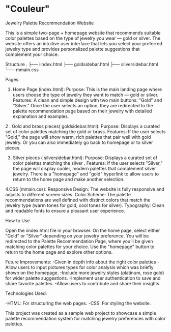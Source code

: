 # "Couleur"
Jewelry Palette Recommendation Website

This is a simple two-page + homepage website that recommends suitable color palettes based on the type of jewelry you wear — gold or silver. The website offers an intuitive user interface that lets you select your preferred jewelry type and provides personalized palette suggestions that complement your choice.

Structure 
.
├── iindex.html
├── goldsidebar.html
├── silversidebar.html
└── mmain.css

Pages:

1. Home Page (index.html):
Purpose: This is the main landing page where users choose the type of jewelry they want to match — gold or silver.
Features:
A clean and simple design with two main buttons: "Gold" and "Silver."
Once the user selects an option, they are redirected to the palette recommendation page based on their jewelry with detailed explanation and examples.

2 . Gold and brass pieces( goldsidebar.html):
Purpose: Displays a curated set of color palettes matching the gold or brass.
Features:
If the user selects "Gold," the page will show warm, rich palettes that pair well with gold jewelry.
Or you can also immediately go back to homepage or to silver pieces.

3. Silver pieces ( silversidebar.html):
Purpose: Displays a curated set of color palettes matching  the silver .
Features:
If the user selects "Silver," the page will display cooler, modern palettes that complement silver jewelry.
There is a "homepage" and "gold" hyperlink to allow users to return to the home page and make another selection.

4.CSS (mmain.css):
Responsive Design: The website is fully responsive and adjusts to different screen sizes.
Color Scheme: The palette recommendations are well defined with distinct colors that match the jewelry type (warm tones for gold, cool tones for silver).
Typography: Clean and readable fonts to ensure a pleasant user experience.

How to Use

Open the iindex.html file in your browser.
On the home page, select either "Gold" or "Silver" depending on your jewelry preference.
You will be redirected to the Palette Recommendation Page, where you’ll be given matching color palettes for your choice.
Use the "homepage" button to return to the home page and explore other options.

Future Improvements:
-Given in depth info about the right color palettes
-Allow users to input pictures types for color analysis which was briefly shown on the homepage.
-Include more jewelry styles (platinum, rose gold) for wider palette suggestions.
-Implement user authentication to save and share favorite palettes.
-Allow users to contribute and share their insights.

Technologies Used:

-HTML: For structuring the web pages.
-CSS: For styling the website.


This project was created as a sample web project to showcase a simple palette recommendation system for matching jewelry preferences with color palettes.







